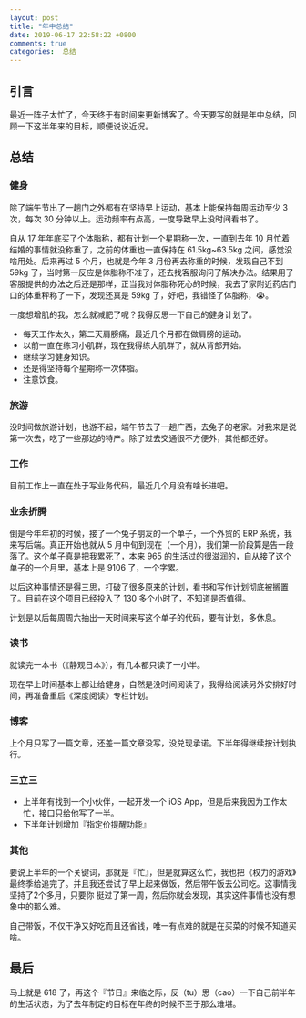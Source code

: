```yaml
---
layout: post
title: "年中总结"
date: 2019-06-17 22:58:22 +0800
comments: true
categories:  总结
---
```


## 引言

最近一阵子太忙了，今天终于有时间来更新博客了。今天要写的就是年中总结，回顾一下这半年来的目标，顺便说说近况。

## 总结

### 健身

除了端午节出了一趟门之外都有在坚持早上运动，基本上能保持每周运动至少 3 次，每次 30 分钟以上。运动频率有点高，一度导致早上没时间看书了。

自从 17 年年底买了个体脂称，都有计划一个星期称一次，一直到去年 10 月忙着结婚的事情就没称重了，之前的体重也一直保持在 61.5kg~63.5kg 之间，感觉没啥用处。后来再过 5 个月，也就是今年 3 月份再去称重的时候，发现自己不到 59kg 了，当时第一反应是体脂称不准了，还去找客服询问了解决办法。结果用了客服提供的办法之后还是那样，正当我对体脂称死心的时候，我去了家附近药店门口的体重秤称了一下，发现还真是 59kg 了，好吧，我错怪了体脂称，😭。

<!--more-->

一度想增肌的我，怎么就减肥了呢？我得反思一下自己的健身计划了。

- 每天工作太久，第二天肩膀痛，最近几个月都在做肩膀的运动。
- 以前一直在练习小肌群，现在我得练大肌群了，就从背部开始。
- 继续学习健身知识。
- 还是得坚持每个星期称一次体脂。
- 注意饮食。

### 旅游

没时间做旅游计划，也游不起，端午节去了一趟广西，去兔子的老家。对我来是说第一次去，吃了一些那边的特产。除了过去交通很不方便外，其他都还好。

### 工作

目前工作上一直在处于写业务代码，最近几个月没有啥长进吧。

### 业余折腾

倒是今年年初的时候，接了一个兔子朋友的一个单子，一个外贸的 ERP 系统，我来写后端。真正开始也就从 5 月中旬到现在（一个月），我们第一阶段算是告一段落了。这个单子真是把我累死了，本来 965 的生活过的很滋润的，自从接了这个单子的一个月里，基本上是 9106 了，一个字累。

以后这种事情还是得三思，打破了很多原来的计划，看书和写作计划彻底被搁置了。目前在这个项目已经投入了 130 多个小时了，不知道是否值得。

计划是以后每周周六抽出一天时间来写这个单子的代码，要有计划，多休息。

### 读书

就读完一本书（《静观日本》），有几本都只读了一小半。

现在早上时间基本上都让给健身，自然是没时间阅读了，我得给阅读另外安排好时间，再准备重启《深度阅读》专栏计划。

### 博客

上个月只写了一篇文章，还差一篇文章没写，没兑现承诺。下半年得继续按计划执行。

### 三立三

- 上半年有找到一个小伙伴，一起开发一个 iOS App，但是后来我因为工作太忙，接口只给他写了一半。
- 下半年计划增加『指定价提醒功能』

### 其他

要说上半年的一个关键词，那就是『忙』，但是就算这么忙，我也把《权力的游戏》最终季给追完了。并且我还尝试了早上起来做饭，然后带午饭去公司吃。这事情我坚持了2个多月，只要你
挺过了第一周，然后你就会发现，其实这件事情也没有想象中的那么难。

自己带饭，不仅干净又好吃而且还省钱，唯一有点难的就是在买菜的时候不知道买啥。

## 最后

马上就是 618 了，再这个『节日』来临之际，反（tu）思（cao）一下自己前半年的生活状态，为了去年制定的目标在年终的时候不至于那么难堪。